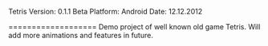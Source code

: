 Tetris
Version: 0.1.1 Beta
Platform: Android
Date: 12.12.2012

===================
Demo project of well known old game Tetris.
Will add more animations and features in future.

